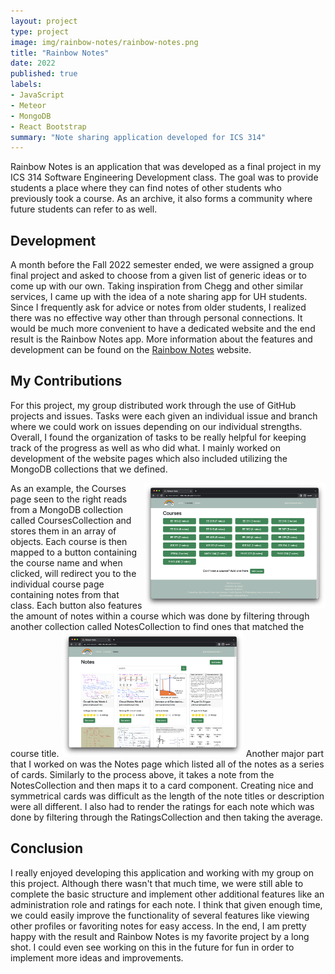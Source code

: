 ```yaml
---
layout: project
type: project
image: img/rainbow-notes/rainbow-notes.png
title: "Rainbow Notes"
date: 2022
published: true
labels:
- JavaScript
- Meteor
- MongoDB
- React Bootstrap
summary: "Note sharing application developed for ICS 314"
---
```


Rainbow Notes is an application that was developed as a final project in my ICS 314 Software Engineering Development class. The goal was to provide students a place where they can find notes of other students who previously took a course. As an archive, it also forms a community where future students can refer to as well. 

## Development

A month before the Fall 2022 semester ended, we were assigned a group final project and asked to choose from a given list of generic ideas or to come up with our own. Taking inspiration from Chegg and other similar services, I came up with the idea of a note sharing app for UH students. Since I frequently ask for advice or notes from older students, I realized there was no effective way other than through personal connections. It would be much more convenient to have a dedicated website and the end result is the Rainbow Notes app. More information about the features and development can be found on the [Rainbow Notes](https://rainbow-notes.github.io) website. 

## My Contributions

For this project, my group distributed work through the use of GitHub projects and issues. Tasks were each given an individual issue and branch where we could work on issues depending on our individual strengths. Overall, I found the organization of tasks to be really helpful for keeping track of the progress as well as who did what. I mainly worked on development of the website pages which also included utilizing the MongoDB collections that we defined.

<img height="200px" class="img-thumbnail" src="../img/rainbow-notes/courses.png" style="float:right;">
As an example, the Courses page seen to the right reads from a MongoDB collection called CoursesCollection and stores them in an array of objects. Each course is then mapped to a button containing the course name and when clicked, will redirect you to the individual course page containing notes from that class. Each button also features the amount of notes within a course which was done by filtering through another collection called NotesCollection to find ones that matched the course title.

<img height="200px" class="float-start pe-4" src="../img/rainbow-notes/notes.png" alt="Notes Page">
Another major part that I worked on was the Notes page which listed all of the notes as a series of cards. Similarly to the process above, it takes a note from the NotesCollection and then maps it to a card component. Creating nice and symmetrical cards was difficult as the length of the note titles or description were all different. I also had to render the ratings for each note which was done by filtering through the RatingsCollection and then taking the average.

## Conclusion

I really enjoyed developing this application and working with my group on this project. Although there wasn't that much time, we were still able to complete the basic structure and implement other additional features like an administration role and ratings for each note. I think that given enough time, we could easily improve the functionality of several features like viewing other profiles or favoriting notes for easy access. In the end, I am pretty happy with the result and Rainbow Notes is my favorite project by a long shot. I could even see working on this in the future for fun in order to implement more ideas and improvements.
